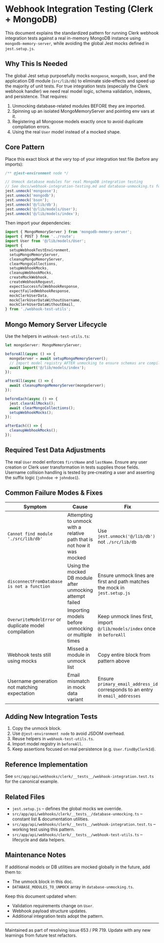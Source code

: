 # Webhook Integration Testing (Clerk + MongoDB)

This document explains the standardized pattern for running Clerk webhook integration tests
against a real in-memory MongoDB instance using `mongodb-memory-server`, while avoiding the
global Jest mocks defined in `jest.setup.js`.

## Why This Is Needed

The global Jest setup purposefully mocks `mongoose`, `mongodb`, `bson`, and the application DB
module (`src/lib/db`) to eliminate side‑effects and speed up the majority of unit tests. For true
integration tests (especially the Clerk webhook handler) we need real model logic, schema
validation, indexes, and persistence. That requires:

1. Unmocking database-related modules BEFORE they are imported.
2. Spinning up an isolated MongoMemoryServer and pointing env vars at it.
3. Registering all Mongoose models exactly once to avoid duplicate compilation errors.
4. Using the real `User` model instead of a mocked shape.

## Core Pattern

Place this exact block at the very top of your integration test file (before any imports):

```ts
/** @jest-environment node */

// Unmock database modules for real MongoDB integration testing
// See docs/webhook-integration-testing.md and database-unmocking.ts for details
jest.unmock('mongoose');
jest.unmock('mongodb');
jest.unmock('bson');
jest.unmock('@/lib/db');
jest.unmock('@/lib/models/User');
jest.unmock('@/lib/models/index');
```

Then import your dependencies:

```ts
import { MongoMemoryServer } from 'mongodb-memory-server';
import { POST } from '../route';
import User from '@/lib/models/User';
import {
  setupWebhookTestEnvironment,
  setupMongoMemoryServer,
  cleanupMongoMemoryServer,
  clearMongoCollections,
  setupWebhookMocks,
  cleanupWebhookMocks,
  createMockWebhook,
  createWebhookRequest,
  expectSuccessfulWebhookResponse,
  expectFailedWebhookResponse,
  mockClerkUserData,
  mockClerkUserDataWithoutUsername,
  mockClerkUserDataWithoutEmail,
} from './webhook-test-utils';
```

## Mongo Memory Server Lifecycle

Use the helpers in `webhook-test-utils.ts`:

```ts
let mongoServer: MongoMemoryServer;

beforeAll(async () => {
  mongoServer = await setupMongoMemoryServer();
  // Import model registry AFTER unmocking to ensure schemas are compiled once
  await import('@/lib/models/index');
});

afterAll(async () => {
  await cleanupMongoMemoryServer(mongoServer);
});

beforeEach(async () => {
  jest.clearAllMocks();
  await clearMongoCollections();
  setupWebhookMocks();
});

afterEach(() => {
  cleanupWebhookMocks();
});
```

## Required Test Data Adjustments

The real `User` model enforces `firstName` and `lastName`. Ensure any user creation or Clerk user
transformation in tests supplies those fields. Username collision handling is tested by
pre‑creating a user and asserting the suffix logic (`johndoe` -> `johndoe1`).

## Common Failure Modes & Fixes

| Symptom                                              | Cause                                                                   | Fix                                                                            |
| ---------------------------------------------------- | ----------------------------------------------------------------------- | ------------------------------------------------------------------------------ |
| `Cannot find module './src/lib/db'`                  | Attempting to unmock with a relative path that is not how it was mocked | Use `jest.unmock('@/lib/db')` not `./src/lib/db`                               |
| `disconnectFromDatabase is not a function`           | Using the mocked DB module after unmocking attempt failed               | Ensure unmock lines are first and path matches the mock in `jest.setup.js`     |
| `OverwriteModelError` or duplicate model compilation | Importing models before unmocking or multiple times                     | Keep unmock lines first, import `@/lib/models/index` once in `beforeAll`       |
| Webhook tests still using mocks                      | Missed a module in unmock list                                          | Copy entire block from pattern above                                           |
| Username generation not matching expectation         | Email mismatch in mock data variant                                     | Ensure `primary_email_address_id` corresponds to an entry in `email_addresses` |

## Adding New Integration Tests

1. Copy the unmock block.
2. Use `@jest-environment node` to avoid JSDOM overhead.
3. Reuse helpers in `webhook-test-utils.ts`.
4. Import model registry in `beforeAll`.
5. Keep assertions focused on real persistence (e.g. `User.findByClerkId`).

## Reference Implementation

See `src/app/api/webhooks/clerk/__tests__/webhook-integration.test.ts` for the canonical example.

## Related Files

- `jest.setup.js` – defines the global mocks we override.
- `src/app/api/webhooks/clerk/__tests__/database-unmocking.ts` – constant list & documentation utilities.
- `src/app/api/webhooks/clerk/__tests__/webhook-integration.test.ts` – working test using this pattern.
- `src/app/api/webhooks/clerk/__tests__/webhook-test-utils.ts` – lifecycle and data helpers.

## Maintenance Notes

If additional models or DB utilities are mocked globally in the future, add them to:

- The unmock block in this doc.
- `DATABASE_MODULES_TO_UNMOCK` array in `database-unmocking.ts`.

Keep this document updated when:

- Validation requirements change on `User`.
- Webhook payload structure updates.
- Additional integration tests adopt the pattern.

---

Maintained as part of resolving issue 653 / PR 719. Update with any new learnings from future test refactors.
